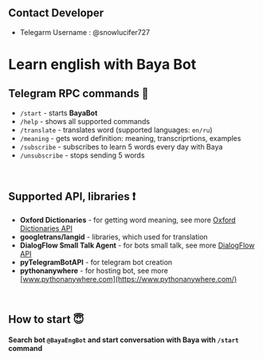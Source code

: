 ## Contact Developer 

- Telegarm Username : @snowlucifer727


# Learn english with Baya Bot




## Telegram RPC commands :triangular_flag_on_post:
- `/start` - starts **BayaBot**
- `/help` - shows all supported commands
- `/translate` - translates word (supported languages: `en/ru`)
- `/meaning` - gets word definition: meaning, transcriprtions, examples
- `/subscribe` - subscribes to learn 5 words every day with Baya
- `/unsubscribe` - stops sending 5 words

&nbsp;
## Supported API, libraries :heavy_exclamation_mark:
- **Oxford Dictionaries** - for getting word meaning, see more [Oxford Dictionaries API](https://developer.oxforddictionaries.com/)
- **googletrans/langid** - libraries, which used for translation
- **DialogFlow Small Talk Agent** - for bots small talk, see more [DialogFlow API](https://dialogflow.cloud.google.com/)
- **pyTelegramBotAPI** - for telegram bot creation
- **pythonanywhere** - for hosting bot, see more [www.pythonanywhere.com](https://www.pythonanywhere.com/)

&nbsp;
## How to start :innocent:
#### Search bot `@BayaEngBot` and start conversation with Baya with `/start` command


